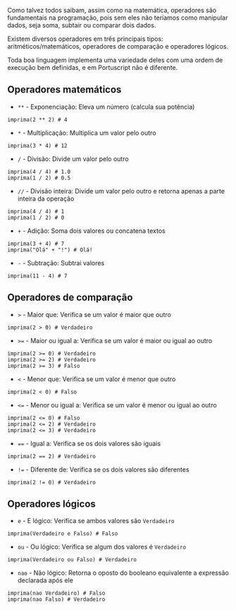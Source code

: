 Como talvez todos saibam, assim como na matemática, operadores são fundamentais na programação, pois sem eles não teríamos como manipular dados, seja soma, subtair ou comparar dois dados.

Existem diversos operadores em três principais tipos: aritméticos/matemáticos, operadores de comparação e operadores lógicos.

Toda boa linguagem implementa uma variedade deles com uma ordem de execução bem definidas, e em Portuscript não é diferente.

## Operadores matemáticos

- `**` - Exponenciação: Eleva um número (calcula sua potência)
```ptst
imprima(2 ** 2) # 4
```

- `*` - Multiplicação: Multiplica um valor pelo outro
```ptst
imprima(3 * 4) # 12
```

- `/` - Divisão: Divide um valor pelo outro
```ptst
imprima(4 / 4) # 1.0
imprima(1 / 2) # 0.5
```

- `//` - Divisão inteira: Divide um valor pelo outro e retorna apenas a parte inteira da operação
```ptst
imprima(4 / 4) # 1
imprima(1 / 2) # 0
```

- `+` - Adição: Soma dois valores ou concatena textos
```ptst
imprima(3 + 4) # 7
imprima("Olá" + "!") # Olá!
```

- `-` - Subtração: Subtrai valores
```ptst
imprima(11 - 4) # 7
```

## Operadores de comparação

- `>` - Maior que: Verifica se um valor é maior que outro
```ptst
imprima(2 > 0) # Verdadeiro
```

- `>=` - Maior ou igual a: Verifica se um valor é maior ou igual ao outro
```ptst
imprima(2 >= 0) # Verdadeiro
imprima(2 >= 2) # Verdadeiro
imprima(2 >= 3) # Falso
```

- `<` - Menor que: Verifica se um valor é menor que outro
```ptst
imprima(2 < 0) # Falso
```

- `<=` - Menor ou igual a: Verifica se um valor é menor ou igual ao outro
```ptst
imprima(2 <= 0) # Falso
imprima(2 <= 2) # Verdadeiro
imprima(2 <= 3) # Verdadeiro
```

- `==` - Igual a: Verifica se os dois valores são iguais
```ptst
imprima(2 == 2) # Verdadeiro
```

- `!=` - Diferente de: Verifica se os dois valores são diferentes
```ptst
imprima(2 != 0) # Verdadeiro
```

## Operadores lógicos

- `e` - E lógico: Verifica se ambos valores são `Verdadeiro`
```ptst
imprima(Verdadeiro e Falso) # Falso
```

- `ou` - Ou lógico: Verifica se algum dos valores é `Verdadeiro`
```ptst
imprima(Verdadeiro ou Falso) # Verdadeiro
```

- `nao` - Não lógico: Retorna o oposto do booleano equivalente a expressão declarada após ele
```ptst
imprima(nao Verdadeiro) # Falso
imprima(nao Falso) # Verdadeiro
```